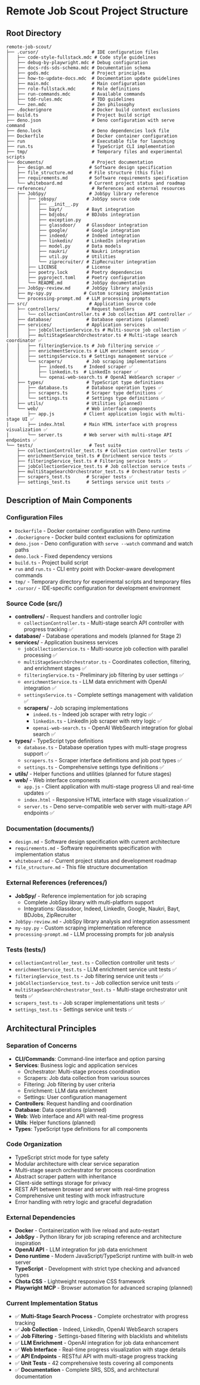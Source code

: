 # Remote Job Scout Project Structure

## Root Directory

```
remote-job-scout/
├── .cursor/                    # IDE configuration files
│   ├── code-style-fullstack.mdc # Code style guidelines
│   ├── debug-by-playwright.mdc # Debug configuration
│   ├── docs-rds-sds-schema.mdc # Documentation schema
│   ├── gods.mdc                # Project principles
│   ├── how-to-update-docs.mdc  # Documentation update guidelines
│   ├── main.mdc                # Main configuration
│   ├── role-fullstack.mdc      # Role definitions
│   ├── run-commands.mdc        # Available commands
│   ├── tdd-rules.mdc           # TDD guidelines
│   └── zen.mdc                 # Zen philosophy
├── .dockerignore               # Docker build context exclusions
├── build.ts                    # Project build script
├── deno.json                   # Deno configuration with serve command
├── deno.lock                   # Deno dependencies lock file
├── Dockerfile                  # Docker container configuration
├── run                         # Executable file for launching
├── run.ts                      # TypeScript CLI implementation
├── tmp/                        # Temporary files and experimental scripts
├── documents/                  # Project documentation
│   ├── design.md              # Software design specification
│   ├── file_structure.md      # File structure (this file)
│   ├── requirements.md        # Software requirements specification
│   └── whiteboard.md          # Current project status and roadmap
├── references/                 # References and external resources
│   ├── JobSpy/                # JobSpy library reference
│   │   ├── jobspy/           # JobSpy source code
│   │   │   ├── __init__.py
│   │   │   ├── bayt/         # Bayt integration
│   │   │   ├── bdjobs/       # BDJobs integration
│   │   │   ├── exception.py
│   │   │   ├── glassdoor/    # Glassdoor integration
│   │   │   ├── google/       # Google integration
│   │   │   ├── indeed/       # Indeed integration
│   │   │   ├── linkedin/     # LinkedIn integration
│   │   │   ├── model.py      # Data models
│   │   │   ├── naukri/       # Naukri integration
│   │   │   ├── util.py       # Utilities
│   │   │   └── ziprecruiter/ # ZipRecruiter integration
│   │   ├── LICENSE           # License
│   │   ├── poetry.lock       # Poetry dependencies
│   │   ├── pyproject.toml    # Poetry configuration
│   │   └── README.md         # JobSpy documentation
│   ├── JobSpy-review.md      # JobSpy library analysis
│   ├── my-spy.py            # Custom scraping implementation
│   └── processing-prompt.md  # LLM processing prompts
├── src/                       # Application source code
│   ├── controllers/          # Request handlers
│   │   └── collectionController.ts # Job collection API controller ✅
│   ├── database/             # Database operations (planned)
│   ├── services/             # Application services
│   │   ├── jobCollectionService.ts # Multi-source job collection ✅
│   │   ├── multiStageSearchOrchestrator.ts # Multi-stage search coordinator ✅
│   │   ├── filteringService.ts # Job filtering service ✅
│   │   ├── enrichmentService.ts # LLM enrichment service ✅
│   │   ├── settingsService.ts # Settings management service ✅
│   │   └── scrapers/         # Job scraping implementations
│   │       ├── indeed.ts    # Indeed scraper ✅
│   │       ├── linkedin.ts  # LinkedIn scraper ✅
│   │       └── openai-web-search.ts # OpenAI WebSearch scraper ✅
│   ├── types/                # TypeScript type definitions
│   │   ├── database.ts       # Database operation types ✅
│   │   ├── scrapers.ts       # Scraper type definitions ✅
│   │   └── settings.ts       # Settings type definitions ✅
│   ├── utils/                # Utilities (planned)
│   └── web/                  # Web interface components
│       ├── app.js           # Client application logic with multi-stage UI ✅
│       ├── index.html       # Main HTML interface with progress visualization ✅
│       └── server.ts        # Web server with multi-stage API endpoints ✅
└── tests/                     # Test suite
    ├── collectionController_test.ts # Collection controller tests ✅
    ├── enrichmentService_test.ts # Enrichment service tests ✅
    ├── filteringService_test.ts # Filtering service tests ✅
    ├── jobCollectionService_test.ts # Job collection service tests ✅
    ├── multiStageSearchOrchestrator_test.ts # Orchestrator tests ✅
    ├── scrapers_test.ts      # Scraper tests ✅
    ├── settings_test.ts      # Settings service unit tests ✅
```

## Description of Main Components

### Configuration Files

- `Dockerfile` - Docker container configuration with Deno runtime
- `.dockerignore` - Docker build context exclusions for optimization
- `deno.json` - Deno configuration with `serve --watch` command and watch paths
- `deno.lock` - Fixed dependency versions
- `build.ts` - Project build script
- `run` and `run.ts` - CLI entry point with Docker-aware development commands
- `tmp/` - Temporary directory for experimental scripts and temporary files
- `.cursor/` - IDE-specific configuration for development environment

### Source Code (src/)

- **controllers/** - Request handlers and controller logic
  - `collectionController.ts` - Multi-stage search API controller with progress tracking ✅
- **database/** - Database operations and models (planned for Stage 2)
- **services/** - Application business services
  - `jobCollectionService.ts` - Multi-source job collection with parallel processing ✅
  - `multiStageSearchOrchestrator.ts` - Coordinates collection, filtering, and enrichment stages ✅
  - `filteringService.ts` - Preliminary job filtering by user settings ✅
  - `enrichmentService.ts` - LLM data enrichment with OpenAI integration ✅
  - `settingsService.ts` - Complete settings management with validation ✅
  - **scrapers/** - Job scraping implementations
    - `indeed.ts` - Indeed job scraper with retry logic ✅
    - `linkedin.ts` - LinkedIn job scraper with retry logic ✅
    - `openai-web-search.ts` - OpenAI WebSearch integration for global search ✅
- **types/** - TypeScript type definitions
  - `database.ts` - Database operation types with multi-stage progress support ✅
  - `scrapers.ts` - Scraper interface definitions and job post types ✅
  - `settings.ts` - Comprehensive settings type definitions ✅
- **utils/** - Helper functions and utilities (planned for future stages)
- **web/** - Web interface components
  - `app.js` - Client application with multi-stage progress UI and real-time updates ✅
  - `index.html` - Responsive HTML interface with stage visualization ✅
  - `server.ts` - Deno serve-compatible web server with multi-stage API endpoints ✅

### Documentation (documents/)

- `design.md` - Software design specification with current architecture
- `requirements.md` - Software requirements specification with implementation
  status
- `whiteboard.md` - Current project status and development roadmap
- `file_structure.md` - This file structure documentation

### External References (references/)

- **JobSpy/** - Reference implementation for job scraping
  - Complete JobSpy library with multi-platform support
  - Integrations: Glassdoor, Indeed, LinkedIn, Google, Naukri, Bayt, BDJobs,
    ZipRecruiter
- `JobSpy-review.md` - JobSpy library analysis and integration assessment
- `my-spy.py` - Custom scraping implementation reference
- `processing-prompt.md` - LLM processing prompts for job analysis

### Tests (tests/)

- `collectionController_test.ts` - Collection controller unit tests ✅
- `enrichmentService_test.ts` - LLM enrichment service unit tests ✅
- `filteringService_test.ts` - Job filtering service unit tests ✅
- `jobCollectionService_test.ts` - Job collection service unit tests ✅
- `multiStageSearchOrchestrator_test.ts` - Multi-stage orchestrator unit tests ✅
- `scrapers_test.ts` - Job scraper implementations unit tests ✅
- `settings_test.ts` - Settings service unit tests ✅

## Architectural Principles

### Separation of Concerns

- **CLI/Commands**: Command-line interface and option parsing
- **Services**: Business logic and application services
  - Orchestrator: Multi-stage process coordination
  - Scrapers: Job data collection from various sources
  - Filtering: Job filtering by user criteria
  - Enrichment: LLM data enrichment
  - Settings: User configuration management
- **Controllers**: Request handling and coordination
- **Database**: Data operations (planned)
- **Web**: Web interface and API with real-time progress
- **Utils**: Helper functions (planned)
- **Types**: TypeScript type definitions for all components

### Code Organization

- TypeScript strict mode for type safety
- Modular architecture with clear service separation
- Multi-stage search orchestrator for process coordination
- Abstract scraper pattern with inheritance
- Client-side settings storage for privacy
- REST API between browser and server with real-time progress
- Comprehensive unit testing with mock infrastructure
- Error handling with retry logic and graceful degradation

### External Dependencies

- **Docker** - Containerization with live reload and auto-restart
- **JobSpy** - Python library for job scraping reference and architecture inspiration
- **OpenAI API** - LLM integration for job data enrichment
- **Deno runtime** - Modern JavaScript/TypeScript runtime with built-in web server
- **TypeScript** - Development with strict type checking and advanced types
- **Chota CSS** - Lightweight responsive CSS framework
- **Playwright MCP** - Browser automation for advanced scraping (planned)

### Current Implementation Status

- ✅ **Multi-Stage Search Process** - Complete orchestrator with progress tracking
- ✅ **Job Collection** - Indeed, LinkedIn, OpenAI WebSearch scrapers
- ✅ **Job Filtering** - Settings-based filtering with blacklists and whitelists
- ✅ **LLM Enrichment** - OpenAI integration for job data enhancement
- ✅ **Web Interface** - Real-time progress visualization with stage details
- ✅ **API Endpoints** - RESTful API with multi-stage progress tracking
- ✅ **Unit Tests** - 42 comprehensive tests covering all components
- ✅ **Documentation** - Complete SRS, SDS, and architectural documentation
